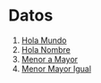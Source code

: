 Datos
=====

1. [Hola Mundo](hola-mundo.md)
1. [Hola Nombre](hola-nombre.md)
1. [Menor a Mayor](menor-a-mayor.md)
1. [Menor Mayor Igual](menor-mayor-igual.md)
